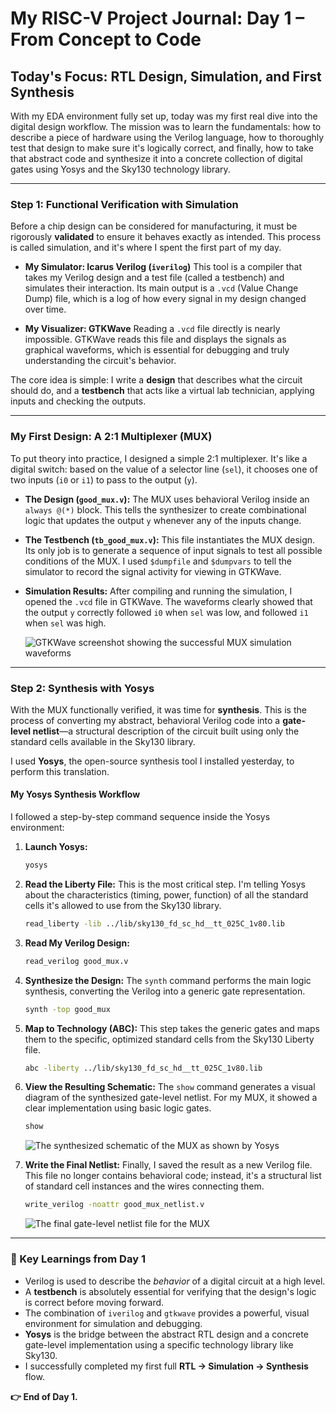 # My RISC-V Project Journal: Day 1 – From Concept to Code

## Today's Focus: RTL Design, Simulation, and First Synthesis

With my EDA environment fully set up, today was my first real dive into the digital design workflow. The mission was to learn the fundamentals: how to describe a piece of hardware using the Verilog language, how to thoroughly test that design to make sure it's logically correct, and finally, how to take that abstract code and synthesize it into a concrete collection of digital gates using Yosys and the Sky130 technology library.

---

### Step 1: Functional Verification with Simulation

Before a chip design can be considered for manufacturing, it must be rigorously **validated** to ensure it behaves exactly as intended. This process is called simulation, and it's where I spent the first part of my day.

-   **My Simulator: Icarus Verilog (`iverilog`)**
    This tool is a compiler that takes my Verilog design and a test file (called a testbench) and simulates their interaction. Its main output is a `.vcd` (Value Change Dump) file, which is a log of how every signal in my design changed over time.

-   **My Visualizer: GTKWave**
    Reading a `.vcd` file directly is nearly impossible. GTKWave reads this file and displays the signals as graphical waveforms, which is essential for debugging and truly understanding the circuit's behavior.

The core idea is simple: I write a **design** that describes what the circuit should do, and a **testbench** that acts like a virtual lab technician, applying inputs and checking the outputs.


---

### My First Design: A 2:1 Multiplexer (MUX)

To put theory into practice, I designed a simple 2:1 multiplexer. It's like a digital switch: based on the value of a selector line (`sel`), it chooses one of two inputs (`i0` or `i1`) to pass to the output (`y`).

-   **The Design (`good_mux.v`):**
     The MUX uses behavioral Verilog inside an `always @(*)` block. This tells the synthesizer to create combinational logic that updates the output `y` whenever any of the inputs change.

-   **The Testbench (`tb_good_mux.v`):**
    This file instantiates the MUX design. Its only job is to generate a sequence of input signals to test all possible conditions of the MUX. I used `$dumpfile` and `$dumpvars` to tell the simulator to record the signal activity for viewing in GTKWave.

-   **Simulation Results:**
    After compiling and running the simulation, I opened the `.vcd` file in GTKWave. The waveforms clearly showed that the output `y` correctly followed `i0` when `sel` was low, and followed `i1` when `sel` was high.

    ![GTKWave screenshot showing the successful MUX simulation waveforms](images/day1-mux-waveform.png)

---

### Step 2: Synthesis with Yosys

With the MUX functionally verified, it was time for **synthesis**. This is the process of converting my abstract, behavioral Verilog code into a **gate-level netlist**—a structural description of the circuit built using only the standard cells available in the Sky130 library.

I used **Yosys**, the open-source synthesis tool I installed yesterday, to perform this translation.

#### My Yosys Synthesis Workflow

I followed a step-by-step command sequence inside the Yosys environment:

1.  **Launch Yosys:**
    ```bash
    yosys
    ```

2.  **Read the Liberty File:** This is the most critical step. I'm telling Yosys about the characteristics (timing, power, function) of all the standard cells it's allowed to use from the Sky130 library.
    ```bash
    read_liberty -lib ../lib/sky130_fd_sc_hd__tt_025C_1v80.lib
    ```

3.  **Read My Verilog Design:**
    ```bash
    read_verilog good_mux.v
    ```

4.  **Synthesize the Design:** The `synth` command performs the main logic synthesis, converting the Verilog into a generic gate representation.
    ```bash
    synth -top good_mux
    ```

5.  **Map to Technology (ABC):** This step takes the generic gates and maps them to the specific, optimized standard cells from the Sky130 Liberty file.
    ```bash
    abc -liberty ../lib/sky130_fd_sc_hd__tt_025C_1v80.lib
    ```

6.  **View the Resulting Schematic:** The `show` command generates a visual diagram of the synthesized gate-level netlist. For my MUX, it showed a clear implementation using basic logic gates.
    ```bash
    show
    ```
    ![The synthesized schematic of the MUX as shown by Yosys](images/day1-yosys-schematic.png)

7.  **Write the Final Netlist:** Finally, I saved the result as a new Verilog file. This file no longer contains behavioral code; instead, it's a structural list of standard cell instances and the wires connecting them.
    ```bash
    write_verilog -noattr good_mux_netlist.v
    ```
    ![The final gate-level netlist file for the MUX](images/day1-mux-netlist.png)

---

### 🔑 Key Learnings from Day 1

-   Verilog is used to describe the *behavior* of a digital circuit at a high level.
-   A **testbench** is absolutely essential for verifying that the design's logic is correct before moving forward.
-   The combination of `iverilog` and `gtkwave` provides a powerful, visual environment for simulation and debugging.
-   **Yosys** is the bridge between the abstract RTL design and a concrete gate-level implementation using a specific technology library like Sky130.
-   I successfully completed my first full **RTL → Simulation → Synthesis** flow.

**👉 End of Day 1.** 